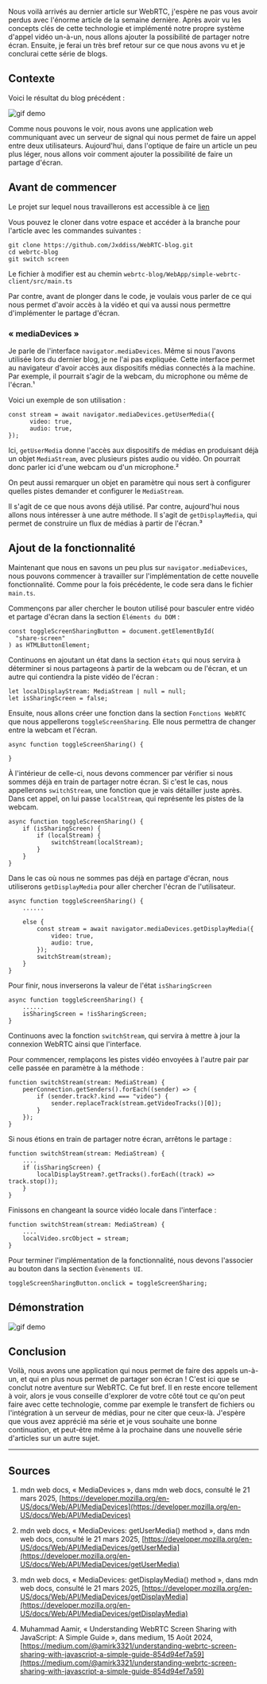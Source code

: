 Nous voilà arrivés au dernier article sur WebRTC, j'espère ne pas vous avoir perdus avec l'énorme article de la semaine dernière. Après avoir vu les concepts clés de cette technologie et implémenté notre propre système d'appel vidéo un-à-un, nous allons ajouter la possibilité de partager notre écran. Ensuite, je ferai un très bref retour sur ce que nous avons vu et je conclurai cette série de blogs.

## Contexte

Voici le résultat du blog précédent :

![gif demo](./images/webrtc.gif)

Comme nous pouvons le voir, nous avons une application web communiquant avec un serveur de signal qui nous permet de faire un appel entre deux utilisateurs. Aujourd'hui, dans l'optique de faire un article un peu plus léger, nous allons voir comment ajouter la possibilité de faire un partage d'écran.

## Avant de commencer

Le projet sur lequel nous travaillerons est accessible à ce [lien](https://github.com/Jxddiss/WebRTC-blog)

Vous pouvez le cloner dans votre espace et accéder à la branche pour l'article avec les commandes suivantes :

```
git clone https://github.com/Jxddiss/WebRTC-blog.git
cd webrtc-blog
git switch screen
```

Le fichier à modifier est au chemin `webrtc-blog/WebApp/simple-webrtc-client/src/main.ts`

Par contre, avant de plonger dans le code, je voulais vous parler de ce qui nous permet d'avoir accès à la vidéo et qui va aussi nous permettre d'implémenter le partage d'écran.

### « mediaDevices »

Je parle de l'interface `navigator.mediaDevices`. Même si nous l'avons utilisée lors du dernier blog, je ne l'ai pas expliquée. Cette interface permet au navigateur d'avoir accès aux dispositifs médias connectés à la machine. Par exemple, il pourrait s'agir de la webcam, du microphone ou même de l'écran.¹

Voici un exemple de son utilisation :

```
const stream = await navigator.mediaDevices.getUserMedia({
      video: true,
      audio: true,
});
```

Ici, `getUserMedia` donne l'accès aux dispositifs de médias en produisant déjà un objet `MediaStream`, avec plusieurs pistes audio ou vidéo. On pourrait donc parler ici d'une webcam ou d'un microphone.²

On peut aussi remarquer un objet en paramètre qui nous sert à configurer quelles pistes demander et configurer le `MediaStream`.

Il s'agit de ce que nous avons déjà utilisé. Par contre, aujourd'hui nous allons nous intéresser à une autre méthode. Il s'agit de `getDisplayMedia`, qui permet de construire un flux de médias à partir de l'écran.³

## Ajout de la fonctionnalité

Maintenant que nous en savons un peu plus sur `navigator.mediaDevices`, nous pouvons commencer à travailler sur l'implémentation de cette nouvelle fonctionnalité. Comme pour la fois précédente, le code sera dans le fichier `main.ts`.

Commençons par aller chercher le bouton utilisé pour basculer entre vidéo et partage d'écran dans la section `Éléments du DOM` :

```
const toggleScreenSharingButton = document.getElementById(
  "share-screen"
) as HTMLButtonElement;
```

Continuons en ajoutant un état dans la section `états` qui nous servira à déterminer si nous partageons à partir de la webcam ou de l'écran, et un autre qui contiendra la piste vidéo de l'écran :

```
let localDisplayStream: MediaStream | null = null;
let isSharingScreen = false;
```

Ensuite, nous allons créer une fonction dans la section `Fonctions WebRTC` que nous appellerons `toggleScreenSharing`. Elle nous permettra de changer entre la webcam et l'écran.

```
async function toggleScreenSharing() {

}
```

À l'intérieur de celle-ci, nous devons commencer par vérifier si nous sommes déjà en train de partager notre écran. Si c'est le cas, nous appellerons `switchStream`, une fonction que je vais détailler juste après. Dans cet appel, on lui passe `localStream`, qui représente les pistes de la webcam.

```
async function toggleScreenSharing() {
    if (isSharingScreen) {
        if (localStream) {
            switchStream(localStream);
        }
    }
}
```

Dans le cas où nous ne sommes pas déjà en partage d'écran, nous utiliserons `getDisplayMedia` pour aller chercher l'écran de l'utilisateur.

```
async function toggleScreenSharing() {
    ......

    else {
        const stream = await navigator.mediaDevices.getDisplayMedia({
            video: true,
            audio: true,
        });
        switchStream(stream);
    }
}
```

Pour finir, nous inverserons la valeur de l'état `isSharingScreen`

```
async function toggleScreenSharing() {
    ......
    isSharingScreen = !isSharingScreen;
}
```

Continuons avec la fonction `switchStream`, qui servira à mettre à jour la connexion WebRTC ainsi que l'interface.

Pour commencer, remplaçons les pistes vidéo envoyées à l'autre pair par celle passée en paramètre à la méthode :

```
function switchStream(stream: MediaStream) {
    peerConnection.getSenders().forEach((sender) => {
        if (sender.track?.kind === "video") {
            sender.replaceTrack(stream.getVideoTracks()[0]);
        }
    });
}
```

Si nous étions en train de partager notre écran, arrêtons le partage :

```
function switchStream(stream: MediaStream) {
    ....
    if (isSharingScreen) {
        localDisplayStream?.getTracks().forEach((track) => track.stop());
    }
}
```

Finissons en changeant la source vidéo locale dans l'interface :

```
function switchStream(stream: MediaStream) {
    ....
    localVideo.srcObject = stream;
}
```

Pour terminer l'implémentation de la fonctionnalité, nous devons l'associer au bouton dans la section `Évènements UI`.

```
toggleScreenSharingButton.onclick = toggleScreenSharing;
```

## Démonstration

![gif demo](./images/webrtc-screen.gif)

## Conclusion

Voilà, nous avons une application qui nous permet de faire des appels un-à-un, et qui en plus nous permet de partager son écran ! C'est ici que se conclut notre aventure sur WebRTC. Ce fut bref. Il en reste encore tellement à voir, alors je vous conseille d'explorer de votre côté tout ce qu'on peut faire avec cette technologie, comme par exemple le transfert de fichiers ou l'intégration à un serveur de médias, pour ne citer que ceux-là. J'espère que vous avez apprécié ma série et je vous souhaite une bonne continuation, et peut-être même à la prochaine dans une nouvelle série d'articles sur un autre sujet.

---

## Sources

1. mdn web docs, « MediaDevices », dans mdn web docs, consulté le 21 mars 2025, [https://developer.mozilla.org/en-US/docs/Web/API/MediaDevices](https://developer.mozilla.org/en-US/docs/Web/API/MediaDevices)

2. mdn web docs, « MediaDevices: getUserMedia() method », dans mdn web docs, consulté le 21 mars 2025, [https://developer.mozilla.org/en-US/docs/Web/API/MediaDevices/getUserMedia](https://developer.mozilla.org/en-US/docs/Web/API/MediaDevices/getUserMedia)

3. mdn web docs, « MediaDevices: getDisplayMedia() method », dans mdn web docs, consulté le 21 mars 2025, [https://developer.mozilla.org/en-US/docs/Web/API/MediaDevices/getDisplayMedia](https://developer.mozilla.org/en-US/docs/Web/API/MediaDevices/getDisplayMedia)

4. Muhammad Aamir, « Understanding WebRTC Screen Sharing with JavaScript​: A Simple Guide », dans medium, 15 Août 2024, [https://medium.com/@amirk3321/understanding-webrtc-screen-sharing-with-javascript-a-simple-guide-854d94ef7a59](https://medium.com/@amirk3321/understanding-webrtc-screen-sharing-with-javascript-a-simple-guide-854d94ef7a59)

